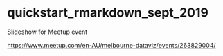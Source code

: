 # quickstart_rmarkdown_sept_2019

Slideshow for Meetup event

https://www.meetup.com/en-AU/melbourne-dataviz/events/263829004/
